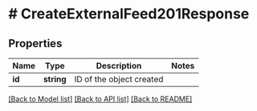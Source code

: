 # # CreateExternalFeed201Response

## Properties

Name | Type | Description | Notes
------------ | ------------- | ------------- | -------------
**id** | **string** | ID of the object created |

[[Back to Model list]](../../README.md#models) [[Back to API list]](../../README.md#endpoints) [[Back to README]](../../README.md)
